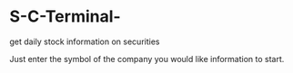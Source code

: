 # S-C-Terminal-
get daily stock information on securities

Just enter the symbol of the company you would like information to start. 

